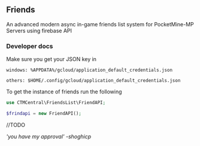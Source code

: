 ## Friends

An advanced modern async in-game friends list system for PocketMine-MP Servers using firebase API

### Developer docs
Make sure you get your JSON key in 

```windows: %APPDATA%/gcloud/application_default_credentials.json```

```others: $HOME/.config/gcloud/application_default_credentials.json```
 
To get the instance of friends run the following

```php
use CTMCentral\FriendsList\FriendAPI;

$frindapi = new FriendAPI();
```

//TODO

_'you have my approval' -shoghicp_